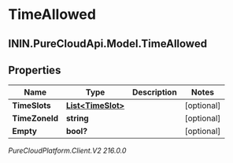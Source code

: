# TimeAllowed

## ININ.PureCloudApi.Model.TimeAllowed

## Properties

|Name | Type | Description | Notes|
|------------ | ------------- | ------------- | -------------|
| **TimeSlots** | [**List&lt;TimeSlot&gt;**](TimeSlot) |  | [optional] |
| **TimeZoneId** | **string** |  | [optional] |
| **Empty** | **bool?** |  | [optional] |



_PureCloudPlatform.Client.V2 216.0.0_
